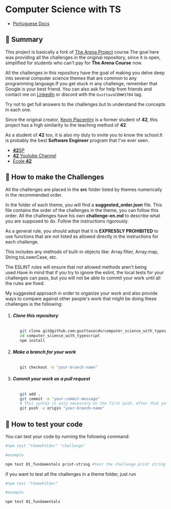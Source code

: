 # Computer Science with TS

- [Portuguese Docs](https://github.com/gusttavocdn/computer_science_with_typescript/blob/main/README.md)

## :page_with_curl: Summary

This project is basically a fork of [The Arena Project](https://www.thearenaproject.co/) course.The goal
here was providing all the challenges in the original repository, since it is open, simplified for students who can't
pay for **The Arena Course** now.

All the challenges in this repository have the goal of making you delve deep into several computer science themes that
are common to any programming language.If you get stuck in any challenge, remember that Google is your best friend. You
can also
ask for help from friends and contact me on [LinkedIn](https://www.linkedin.com/in/gustavocdn/) or discord with
the `GusttavoCDN#3784` tag.

Try not to get full answers to the challenges but to understand the concepts in each one.

Since the original creator, [Kevin Piacentini](https://github.com/kevinpiac) is a former student of **42**, this
project has a high similarity to the teaching method of **42**.

As a student of **42** too,
it is also my duty to invite you to know the school.It is probably the best **Software Engineer**
program that I've ever seen.

- [**42**SP](https://www.**42**sp.org.br/)
- [**42** Youtube Channel](https://www.youtube.com/c/ForadaNormaPodcast)
- [Ecole **42**](https://**42**.fr/en/homepage/)

## :rocket: How to make the Challenges

All the challenges are placed in the **src** folder listed by themes numerically in the recommended order.

In the folder of each theme, you will find a **suggested_order.json** file. This file contains the order of the
challenges in the theme, you can follow this order. All the challenges have his own **challenge-en.md** to describe
what you are supposed to do. Follow the instructions rigorously.

As a general rule, you should adopt that it is **EXPRESSLY PROHIBITED** to use functions that are not listed as allowed
directly in the instructions for each challenge.

This includes any methods of built-in objects like: Array.filter, Array.map, String.toLowerCase, etc.

The ESLINT rules will ensure that not allowed methods aren't being used.Have in mind that if you try to ignore the
eslint, the
local tests for your challenges can pass, but you will not be able to commit your work until all the rules are fixed.

My suggested approach in order to organize your work and also provide ways to compare against other people's work that
might be doing these challenges is the following:

1. ###### **_Clone this repository_**
   ```bash
      git clone git@github.com:gusttavocdn/computer_science_with_typescript.git
      cd computer_science_with_typescript
      npm install
   ```

2. ###### **_Make a branch for your work_**

   ```bash
      git checkout -b "your-branch-name"
   ```

3. ###### **_Commit your work as a pull request_**

   ```bash
      git add .
      git commit -m "your-commit-message"
      # This syntax is only necessary on the first push. After that you can use "git push"
      git push -u origin "your-branch-name" 
   ```

## :rocket: How to test your code

You can test your code by running the following command:

```bash
#npm test "themeFolder" "challenge"

#example

npm test 01_fundamentals print-string #test the challenge print string on fundamentals
```

if you want to test all the challenges in a theme folder, just run

```bash
#npm test "themeFolder"

#example

npm test 01_fundamentals
```
